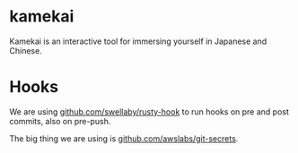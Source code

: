 # kamekai

Kamekai is an interactive tool for immersing yourself in Japanese and Chinese.



# Hooks

We are using [github.com/swellaby/rusty-hook](https://github.com/swellaby/rusty-hook)
to run hooks on pre and post commits, also on pre-push.

The big thing we are using is
[github.com/awslabs/git-secrets](https://github.com/awslabs/git-secrets).